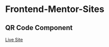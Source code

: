﻿# Frontend-Mentor-Sites

## QR Code Component

[Live Site](https://rahulnair1234.github.io/Frontend-Mentor-Sites/qr-code/)
